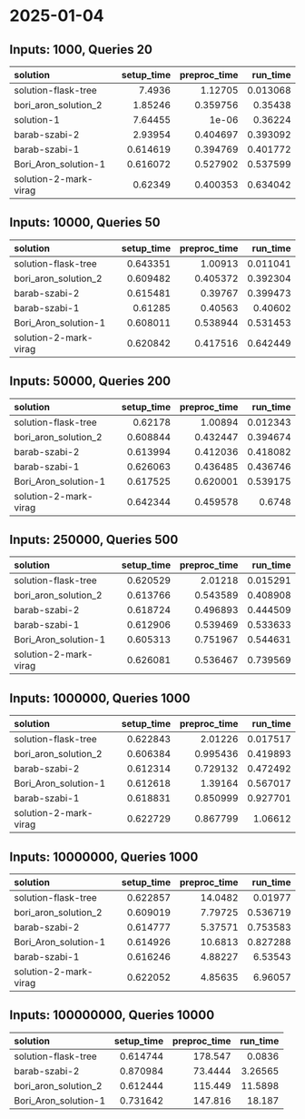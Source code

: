 # 2025-01-04

## Inputs: 1000, Queries 20

| solution              |   setup_time |   preproc_time |   run_time |
|:----------------------|-------------:|---------------:|-----------:|
| solution-flask-tree   |     7.4936   |       1.12705  |   0.013068 |
| bori_aron_solution_2  |     1.85246  |       0.359756 |   0.35438  |
| solution-1            |     7.64455  |       1e-06    |   0.36224  |
| barab-szabi-2         |     2.93954  |       0.404697 |   0.393092 |
| barab-szabi-1         |     0.614619 |       0.394769 |   0.401772 |
| Bori_Aron_solution-1  |     0.616072 |       0.527902 |   0.537599 |
| solution-2-mark-virag |     0.62349  |       0.400353 |   0.634042 |

## Inputs: 10000, Queries 50

| solution              |   setup_time |   preproc_time |   run_time |
|:----------------------|-------------:|---------------:|-----------:|
| solution-flask-tree   |     0.643351 |       1.00913  |   0.011041 |
| bori_aron_solution_2  |     0.609482 |       0.405372 |   0.392304 |
| barab-szabi-2         |     0.615481 |       0.39767  |   0.399473 |
| barab-szabi-1         |     0.61285  |       0.40563  |   0.40602  |
| Bori_Aron_solution-1  |     0.608011 |       0.538944 |   0.531453 |
| solution-2-mark-virag |     0.620842 |       0.417516 |   0.642449 |

## Inputs: 50000, Queries 200

| solution              |   setup_time |   preproc_time |   run_time |
|:----------------------|-------------:|---------------:|-----------:|
| solution-flask-tree   |     0.62178  |       1.00894  |   0.012343 |
| bori_aron_solution_2  |     0.608844 |       0.432447 |   0.394674 |
| barab-szabi-2         |     0.613994 |       0.412036 |   0.418082 |
| barab-szabi-1         |     0.626063 |       0.436485 |   0.436746 |
| Bori_Aron_solution-1  |     0.617525 |       0.620001 |   0.539175 |
| solution-2-mark-virag |     0.642344 |       0.459578 |   0.6748   |

## Inputs: 250000, Queries 500

| solution              |   setup_time |   preproc_time |   run_time |
|:----------------------|-------------:|---------------:|-----------:|
| solution-flask-tree   |     0.620529 |       2.01218  |   0.015291 |
| bori_aron_solution_2  |     0.613766 |       0.543589 |   0.408908 |
| barab-szabi-2         |     0.618724 |       0.496893 |   0.444509 |
| barab-szabi-1         |     0.612906 |       0.539469 |   0.533633 |
| Bori_Aron_solution-1  |     0.605313 |       0.751967 |   0.544631 |
| solution-2-mark-virag |     0.626081 |       0.536467 |   0.739569 |

## Inputs: 1000000, Queries 1000

| solution              |   setup_time |   preproc_time |   run_time |
|:----------------------|-------------:|---------------:|-----------:|
| solution-flask-tree   |     0.622843 |       2.01226  |   0.017517 |
| bori_aron_solution_2  |     0.606384 |       0.995436 |   0.419893 |
| barab-szabi-2         |     0.612314 |       0.729132 |   0.472492 |
| Bori_Aron_solution-1  |     0.612618 |       1.39164  |   0.567017 |
| barab-szabi-1         |     0.618831 |       0.850999 |   0.927701 |
| solution-2-mark-virag |     0.622729 |       0.867799 |   1.06612  |

## Inputs: 10000000, Queries 1000

| solution              |   setup_time |   preproc_time |   run_time |
|:----------------------|-------------:|---------------:|-----------:|
| solution-flask-tree   |     0.622857 |       14.0482  |   0.01977  |
| bori_aron_solution_2  |     0.609019 |        7.79725 |   0.536719 |
| barab-szabi-2         |     0.614777 |        5.37571 |   0.753583 |
| Bori_Aron_solution-1  |     0.614926 |       10.6813  |   0.827288 |
| barab-szabi-1         |     0.616246 |        4.88227 |   6.53543  |
| solution-2-mark-virag |     0.622052 |        4.85635 |   6.96057  |

## Inputs: 100000000, Queries 10000

| solution             |   setup_time |   preproc_time |   run_time |
|:---------------------|-------------:|---------------:|-----------:|
| solution-flask-tree  |     0.614744 |       178.547  |    0.0836  |
| barab-szabi-2        |     0.870984 |        73.4444 |    3.26565 |
| bori_aron_solution_2 |     0.612444 |       115.449  |   11.5898  |
| Bori_Aron_solution-1 |     0.731642 |       147.816  |   18.187   |
